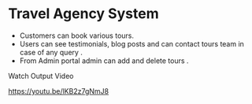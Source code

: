 # Travel Agency System 

- Customers can book various tours.
- Users can see testimonials, blog posts and can contact tours team in case of any query .
- From Admin portal admin can add and delete tours .

Watch Output Video 


https://youtu.be/lKB2z7gNmJ8
